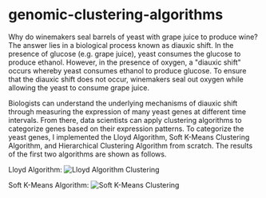 # genomic-clustering-algorithms
Why do winemakers seal barrels of yeast with grape juice to produce wine? The answer lies in a biological process known as diauxic shift. In the presence of glucose (e.g. grape juice), yeast consumes the glucose to produce ethanol. However, in the presence of oxygen, a "diauxic shift" occurs whereby yeast consumes ethanol to produce glucose. To ensure that the diauxic shift does not occur, winemakers seal out oxygen while allowing the yeast to consume grape juice. 

Biologists can understand the underlying mechanisms of diauxic shift through measuring the expression of many yeast genes at different time intervals. From there, data scientists can apply clustering algorithms to categorize genes based on their expression patterns. To categorize the yeast genes, I implemented the Lloyd Algorithm, Soft K-Means Clustering Algorithm, and Hierarchical Clustering Algorithm from scratch. The results of the first two algorithms are shown as follows. 

Lloyd Algorithm: 
![Lloyd Algorithm Clustering]('lloyd.png/?raw=true')

Soft K-Means Algorithm: 
![Soft K-Means Clustering]('softkmeans.png/?raw=true')

